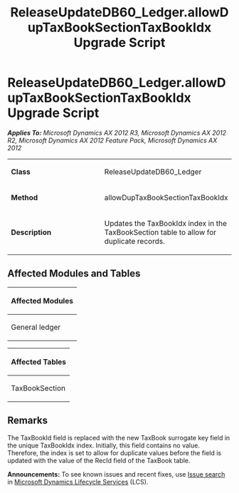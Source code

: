 ﻿---
title: ReleaseUpdateDB60_Ledger.allowDupTaxBookSectionTaxBookIdx Upgrade Script
TOCTitle: ReleaseUpdateDB60_Ledger.allowDupTaxBookSectionTaxBookIdx Upgrade Script
ms:assetid: 3e456b93-3764-99a1-d8a2-eb81fb2d845a
ms:mtpsurl: https://msdn.microsoft.com/en-us/library/JJ718760(v=AX.60)
ms:contentKeyID: 49707805
ms.date: 05/18/2015
mtps_version: v=AX.60
---

# ReleaseUpdateDB60\_Ledger.allowDupTaxBookSectionTaxBookIdx Upgrade Script 


_**Applies To:** Microsoft Dynamics AX 2012 R3, Microsoft Dynamics AX 2012 R2, Microsoft Dynamics AX 2012 Feature Pack, Microsoft Dynamics AX 2012_

<table>
<colgroup>
<col style="width: 50%" />
<col style="width: 50%" />
</colgroup>
<tbody>
<tr class="odd">
<td><p><strong>Class</strong></p></td>
<td><p>ReleaseUpdateDB60_Ledger</p></td>
</tr>
<tr class="even">
<td><p><strong>Method</strong></p></td>
<td><p>allowDupTaxBookSectionTaxBookIdx</p></td>
</tr>
<tr class="odd">
<td><p><strong>Description</strong></p></td>
<td><p>Updates the TaxBookIdx index in the TaxBookSection table to allow for duplicate records.</p></td>
</tr>
</tbody>
</table>


## Affected Modules and Tables

<table>
<colgroup>
<col style="width: 100%" />
</colgroup>
<thead>
<tr class="header">
<th><p>Affected Modules</p></th>
</tr>
</thead>
<tbody>
<tr class="odd">
<td><p>General ledger</p></td>
</tr>
</tbody>
</table>


<table>
<colgroup>
<col style="width: 100%" />
</colgroup>
<thead>
<tr class="header">
<th><p>Affected Tables</p></th>
</tr>
</thead>
<tbody>
<tr class="odd">
<td><p>TaxBookSection</p></td>
</tr>
</tbody>
</table>


## Remarks

The TaxBookId field is replaced with the new TaxBook surrogate key field in the unique TaxBookIdx index. Initially, this field contains no value. Therefore, the index is set to allow for duplicate values before the field is updated with the value of the RecId field of the TaxBook table.

  
**Announcements:** To see known issues and recent fixes, use [Issue search](http://go.microsoft.com/fwlink/?linkid=389258) in [Microsoft Dynamics Lifecycle Services](http://go.microsoft.com/fwlink/?linkid=306505) (LCS).

